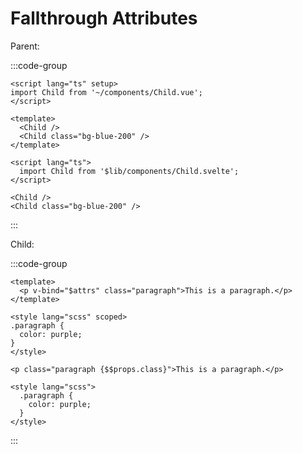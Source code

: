 # Fallthrough Attributes

Parent:

:::code-group

```vue [Vue]
<script lang="ts" setup>
import Child from '~/components/Child.vue';
</script>

<template>
  <Child />
  <Child class="bg-blue-200" />
</template>
```

```svelte [Svelte]
<script lang="ts">
  import Child from '$lib/components/Child.svelte';
</script>

<Child />
<Child class="bg-blue-200" />
```

:::

Child:

:::code-group

```vue [Vue]
<template>
  <p v-bind="$attrs" class="paragraph">This is a paragraph.</p>
</template>

<style lang="scss" scoped>
.paragraph {
  color: purple;
}
</style>
```

```svelte [Svelte]
<p class="paragraph {$$props.class}">This is a paragraph.</p>

<style lang="scss">
  .paragraph {
    color: purple;
  }
</style>
```

:::
